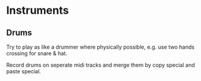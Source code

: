 # Instruments

## Drums

Try to play as like a drummer where physically possible, e.g. use two hands crossing for snare & hat.

Record drums on seperate midi tracks and merge them by copy special and paste special.
